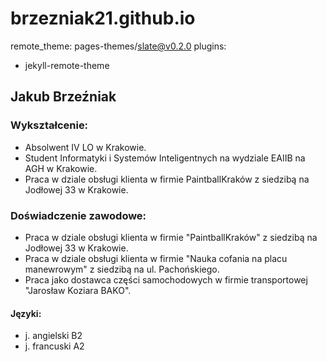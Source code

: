 # brzezniak21.github.io
remote_theme: pages-themes/slate@v0.2.0
plugins:
- jekyll-remote-theme
## Jakub Brzeźniak
### Wykształcenie:
* Absolwent IV LO w Krakowie.
* Student Informatyki i Systemów Inteligentnych na wydziale EAIIB na AGH w Krakowie.
* Praca w dziale obsługi klienta w firmie PaintballKraków z siedzibą na Jodłowej 33 w Krakowie.
### Doświadczenie zawodowe:
* Praca w dziale obsługi klienta w firmie "PaintballKraków" z siedzibą na Jodłowej 33 w Krakowie.
* Praca w dziale obsługi klienta w firmie "Nauka cofania na placu manewrowym" z siedzibą na ul. Pachońskiego.
* Praca jako dostawca części samochodowych w firmie transportowej "Jarosław Koziara BAKO".


#### Języki:
* j. angielski B2
* j. francuski A2
